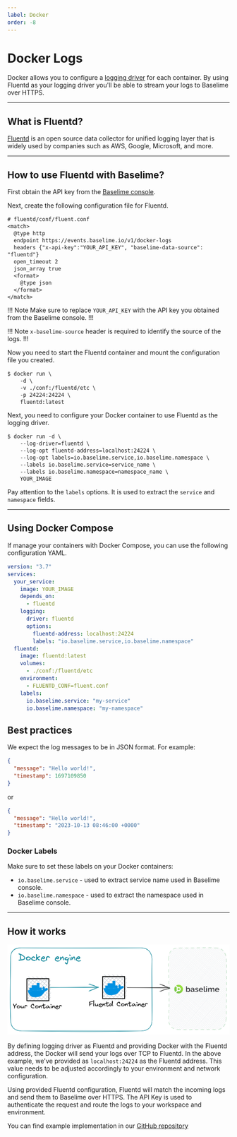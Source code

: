 ```yaml
---
label: Docker
order: -8
---
```


# Docker Logs
Docker allows you to configure a [logging driver](https://docs.docker.com/config/containers/logging/configure/) for each container.
By using Fluentd as your logging driver you'll be able to stream your logs to Baselime over
HTTPS.

---

## What is Fluentd?
[Fluentd](https://www.fluentd.org/) is an open source data collector for unified logging layer that is widely used
by companies such as AWS, Google, Microsoft, and more.

---
## How to use Fluentd with Baselime?

First obtain the API key from the
[Baselime console](https://console.baselime.io).


Next, create the following configuration file for Fluentd.

```apacheconf # :icon-code: fluent.conf
# fluentd/conf/fluent.conf
<match>
  @type http
  endpoint https://events.baselime.io/v1/docker-logs
  headers {"x-api-key":"YOUR_API_KEY", "baselime-data-source": "fluentd"}
  open_timeout 2
  json_array true
  <format>
    @type json
  </format>
</match>
```
!!! Note
Make sure to replace `YOUR_API_KEY` with the API key you obtained from the Baselime console.
!!!

!!! Note
`x-baselime-source` header is required to identify the source of the logs.
!!!

Now you need to start the Fluentd container and mount the configuration file you created.
```shell
$ docker run \
    -d \
    -v ./conf:/fluentd/etc \
    -p 24224:24224 \
    fluentd:latest
```

Next, you need to configure your Docker container to use Fluentd as the logging driver.
```shell
$ docker run -d \
    --log-driver=fluentd \
    --log-opt fluentd-address=localhost:24224 \
    --log-opt labels=io.baselime.service,io.baselime.namespace \
    --labels io.baselime.service=service_name \
    --labels io.baselime.namespace=namespace_name \
    YOUR_IMAGE
```

Pay attention to the `labels` options. It is used to extract the `service` and `namespace` fields.

---
## Using Docker Compose
If manage your containers with Docker Compose, you can use the following configuration YAML.

```yaml # :icon-code: docker-compose.yaml
version: "3.7"
services:
  your_service:
    image: YOUR_IMAGE
    depends_on:
      - fluentd
    logging:
      driver: fluentd
      options:
        fluentd-address: localhost:24224
        labels: "io.baselime.service,io.baselime.namespace"
  fluentd:
    image: fluentd:latest
    volumes:
      - ./conf:/fluentd/etc
    environment:
      - FLUENTD_CONF=fluent.conf
    labels:
      io.baselime.service: "my-service"
      io.baselime.namespace: "my-namespace"
```

## Best practices

We expect the log messages to be in JSON format. For example:
```json
{
  "message": "Hello world!",
  "timestamp": 1697109850
}
```

or 

```json
{
  "message": "Hello world!",
  "timestamp": "2023-10-13 08:46:00 +0000"
}
```

### Docker Labels
Make sure to set these labels on your Docker containers:
* `io.baselime.service` - used to extract service name used in Baselime console.
* `io.baselime.namespace` - used to extract the namespace used in Baselime console.


---
## How it works
![Sending Telemetry data to Baselime](../assets/images/illustrations/sending-data/docker-ingestion.png)

By defining logging driver as Fluentd and providing Docker with the Fluentd address,
the Docker will send your logs over TCP to Fluentd. In the above example, we've provided
as `localhost:24224` as the Fluentd address. This value needs to be adjusted
accordingly to your environment and network configuration.

Using provided Fluentd configuration, Fluentd will match the incoming logs and send them
to Baselime over HTTPS. The API Key is used to authenticate the request and route 
the logs to your workspace and environment.

You can find example implementation in our [GitHub repository](https://github.com/baselime/examples/tree/main/docker-logs)